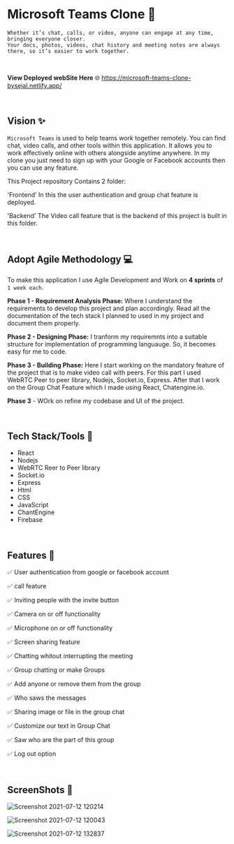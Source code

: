 <!-- [Screenshot 2021-07-12 120214](https://user-images.githubusercontent.com/67700414/125241454-161ad480-e309-11eb-9277-2ed0cb1ecd8a.jpg) --> 
<!--  ![Screenshot 2021-07-12 120043](https://user-images.githubusercontent.com/67700414/125241246-d522c000-e308-11eb-8130-7e7f689dd052.jpg) -->
<!-- ![icon](https://user-images.githubusercontent.com/67700414/125246511-8167a500-e30f-11eb-99eb-9a43e412fc33.jpg height="10px") -->

# Microsoft Teams Clone 🌈

  `Whether it’s chat, calls, or video, anyone can engage at any time, bringing everyone closer.`
  <br/>
`Your docs, photos, videos, chat history and meeting notes are always there, so it’s easier to work together.`

<br/>

**View Deployed webSite Here** 🌐  https://microsoft-teams-clone-bysejal.netlify.app/



<br/>


## Vision ✨

`Microsoft Teams` is used to help teams work together remotely. You can find chat, video calls, and other tools within this application. It allows you to work effectively online with others alongside anytime anywhere. In my clone you just need to sign up with your Google or Facebook accounts then you can use any feature.

This Project repository Contains 2 folder: 

'Frontend' In this the user authentication and group chat feature is deployed.

'Backend'  The Video call feature that is the backend of this project is built in this folder.


<br/>

## Adopt Agile Methodology 💻

To make this application I use Agile Development and Work on **4 sprints** of `1 week each`.

**Phase 1 - Requirement Analysis Phase:** Where I understand the requirements to develop this project and plan accordingly. Read all the documentation of the tech stack I planned to used in my project and document them properly.

**Phase 2 - Designing Phase:** I tranform my requiremnts into a suitable structure for implementation of programming languauge. So, it becomes easy for me to code.

**Phase 3 - Building Phase:** Here I start working on the mandatory feature of the project that is to make video call with peers. For this part I used WebRTC Peer to peer library, Nodejs, Socket.io, Express. After that I work on the Group Chat Feature which I made using React, Chatengine.io.

**Phase 3** - WOrk on refine my codebase and UI of the project.



<br/>
<!-- ## Table of Content 📑:
* Tech Stack 
* Features
* Site Map
* Screeshots -->


## Tech Stack/Tools 🔧

* React
* Nodejs
* WebRTC Reer to Peer library
* Socket.io
* Express
* Html
* CSS
* JavaScript
* ChantEngine
* Firebase

<br/>

## Features 🌟

✅ User authentication from google or facebook account

✅ call feature

✅ Inviting people with the invite button

✅ Camera on or off functionality

✅ Microphone on or off functionality

✅ Screen sharing feature

✅ Chatting whitout interrupting the meeting

✅ Group chatting or make Groups 

✅ Add anyone or remove them from the group

✅ Who saws the messages

✅ Sharing image or file in the group chat

✅ Customize our text in Group Chat

✅ Saw who are the part of this group

✅ Log out option 


<br/>

## ScreenShots 📸

![Screenshot 2021-07-12 120214](https://user-images.githubusercontent.com/67700414/125249996-68f98980-e313-11eb-91e5-aea6ef19e9aa.jpg)
<br/>

![Screenshot 2021-07-12 120043](https://user-images.githubusercontent.com/67700414/125250271-abbb6180-e313-11eb-8f35-d773a9bef8f2.jpg)
<br/>

![Screenshot 2021-07-12 132837](https://user-images.githubusercontent.com/67700414/125251578-1ae58580-e315-11eb-9df9-40e6cfed29f7.jpg)






